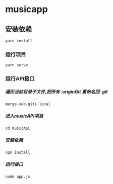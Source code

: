 # musicapp

## 安装依赖
```
yarn install
```

### 运行项目
```
yarn serve
```


### 运行APi接口

##### 遍历当前目录子文件,把所有 .__originGit__ 重命名回 .git
```
merge-sub-gits local 
```
##### 进入musicAPi项目
```
cd musicApi
```
##### 安装依赖
```
npm install
```
##### 运行接口
```
node app.js
```
